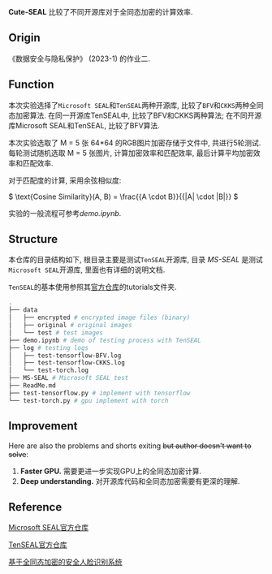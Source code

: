 **Cute-SEAL** 比较了不同开源库对于全同态加密的计算效率. 

## Origin

《数据安全与隐私保护》 (2023-1) 的作业二.

## Function

本次实验选择了`Microsoft SEAL`和`TenSEAL`两种开源库, 比较了`BFV`和`CKKS`两种全同态加密算法. 在同一开源库TenSEAL中, 比较了BFV和CKKS两种算法; 在不同开源库Microsoft SEAL和TenSEAL, 比较了BFV算法.

本次实验选取了 M = 5 张 64*64 的RGB图片加密存储于文件中, 共进行5轮测试. 每轮测试随机选取 M = 5 张图片, 计算加密效率和匹配效率, 最后计算平均加密效率和匹配效率.

对于匹配度的计算, 采用余弦相似度:

$ \text{Cosine Similarity}(A, B) = \frac{{A \cdot B}}{{\|A\| \cdot \|B\|}} $

实验的一般流程可参考*demo.ipynb*.

## Structure

本仓库的目录结构如下, 根目录主要是测试`TenSEAL`开源库, 目录 *MS-SEAL* 是测试`Microsoft SEAL`开源库, 里面也有详细的说明文档.

`TenSEAL`的基本使用参照其[官方仓库](https://github.com/OpenMined/TenSEAL)的tutorials文件夹.

```bash
.
├── data
│   ├── encrypted # encrypted image files (binary)
│   ├── original # original images
│   └── test # test images
├── demo.ipynb # demo of testing process with TenSEAL
├── log # testing logs
│   ├── test-tensorflow-BFV.log
│   ├── test-tensorflow-CKKS.log
│   └── test-torch.log
├── MS-SEAL # Microsoft SEAL test
├── ReadMe.md
├── test-tensorflow.py # implement with tensorflow
└── test-torch.py # gpu implement with torch
```

## Improvement

Here are also the problems and shorts exiting ~~but author doesn't want to solve~~:

1. **Faster GPU.** 需要更进一步实现GPU上的全同态加密计算.
2. **Deep understanding.** 对开源库代码和全同态加密需要有更深的理解.

## Reference

[Microsoft SEAL官方仓库](https://github.com/Microsoft/SEAL)

[TenSEAL官方仓库](https://github.com/OpenMined/TenSEAL)

[基于全同态加密的安全人脸识别系统](https://github.com/DevilLost/Secure-Face-Recognition-System-based-on-Fully-Homomorphic-Encryption)


